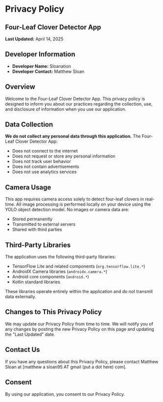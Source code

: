 # Privacy Policy

## Four-Leaf Clover Detector App

**Last Updated:** April 14, 2025

## Developer Information
- **Developer Name:** Sloanation
- **Developer Contact:** Matthew Sloan

## Overview

Welcome to the Four-Leaf Clover Detector App. This privacy policy is designed to inform you about our practices regarding the collection, use, and disclosure of information when you use our application.

## Data Collection

**We do not collect any personal data through this application.** The Four-Leaf Clover Detector App:

- Does not connect to the internet
- Does not request or store any personal information
- Does not track user behavior
- Does not contain advertisements
- Does not use analytics services

## Camera Usage

This app requires camera access solely to detect four-leaf clovers in real-time. All image processing is performed locally on your device using the YOLO object detection model. No images or camera data are:

- Stored permanently
- Transmitted to external servers
- Shared with third parties

## Third-Party Libraries

The application uses the following third-party libraries:

- TensorFlow Lite and related components (`org.tensorflow.lite.*`)
- AndroidX Camera libraries (`androidx.camera.*`)
- Android core components (`android.*`)
- Kotlin standard libraries

These libraries operate entirely within the application and do not transmit data externally.

## Changes to This Privacy Policy

We may update our Privacy Policy from time to time. We will notify you of any changes by posting the new Privacy Policy on this page and updating the "Last Updated" date.

## Contact Us

If you have any questions about this Privacy Policy, please contact Matthew Sloan at [matthew a sloan95 AT gmail (put a dot here) com].

## Consent

By using our application, you consent to our Privacy Policy.
